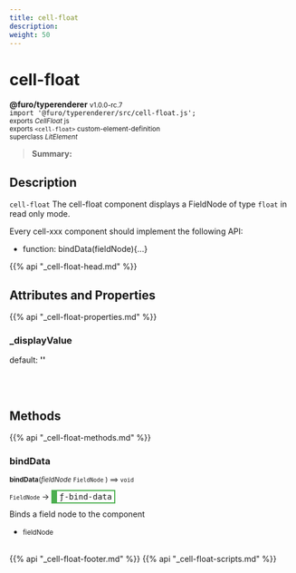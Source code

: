 ```yaml
---
title: cell-float
description: 
weight: 50
---
```


# cell-float
**@furo/typerenderer** <small>v1.0.0-rc.7</small>
<br>`import '@furo/typerenderer/src/cell-float.js';`<small>
<br>exports *CellFloat* js
<br>exports `<cell-float>` custom-element-definition
<br>superclass *LitElement*</small>

> **Summary:** 

## Description

`cell-float`
The cell-float component displays a FieldNode of type `float` in read only mode.

Every cell-xxx component should implement the following API:
- function: bindData(fieldNode){...}

{{% api "_cell-float-head.md" %}}

## Attributes and Properties
{{% api "_cell-float-properties.md" %}}





### **_displayValue**
default: **&#39;&#39;**</small>


<br><br>

## Methods
{{% api "_cell-float-methods.md" %}}


### **bindData**
<small>**bindData**(*fieldNode* `FieldNode` ) ⟹ `void`</small>

<small>`FieldNode` </small> →
<span  style="border-width:2px 2px 2px 10px; border-style: solid;border-color:  rgb(76, 175, 80);font-family:monospace; padding:2px 4px;">ƒ-bind-data</span>

Binds a field node to the component

- <small>fieldNode </small>
<br><br>






{{% api "_cell-float-footer.md" %}}
{{% api "_cell-float-scripts.md" %}}
